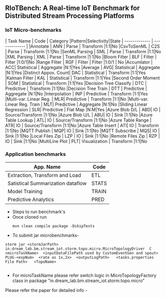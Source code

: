 ## RIoTBench: A Real-time IoT Benchmark for Distributed Stream Processing Platforms
### IoT  Micro-benchmarks 
| Task Name  | Code | Category |Pattern|Selectivity|State
| ------------- | ------------- |
|Annotate | ANN | Parse |  Transform |1:1|No
|CsvToSenML | C2S | Parse |  Transform |1:1|No
|SenML Parsing | SML | Parse | Transform |1:1|No
|XML Parsing | XML | Parse | Transform |1:1|No
|Bloom Filter | BLF | Filter | Filter |1:0/1|No
|Range Filter | RGF | Filter | Filter |1:0/1 | No
|Accumlator | ACC| Statistical  | Aggregate |N:1|Yes
|Average | AVG| Statistical  | Aggregate |N:1|Yes
|Distinct Appox. Count| DAC | Statistical | Transform |1:1|Yes
|Kalman Filter | KAL | Statistical | Transform |1:1|Yes
|Second Order Moment | SOM | Statistical | Transform |1:1|Yes
|Decision Tree Classify | DTC  | Predictive | Transform |1:1|No
|Decision Tree Train | DTT  | Predictive | Aggregate  |N:1|No
|Interpolation | INP | Predictive | Transform |1:1|Yes
|Multi-var. Linear Reg. | MLR| Predictive | Transform |1:1|No
|Multi-var. Linear Reg. Train | MLT| Predictive | Aggregate |N:1|No
|Sliding Linear Regression | SLR| Predictive | Flat Map |N:M|Yes
|Azure Blob D/L | ABD| IO | Source/Transform |1:1|No
|Azure Blob U/L | ABU| IO | Sink |1:1|No
|Azure Table Lookup | ATL| IO | Source/Transform |1:1|No
|Azure Table Range | ATR| IO | Source/Transform |1:1|No
|Azure Table Insert | ATI| IO | Transform |1:1|No
|MQTT Publish | MQP| IO | Sink |1:1|No
|MQTT Subscribe | MQS| IO | Sink |1:1|No
|Local Files Zip | LZP | IO | Sink |1:1|No
|Remote Files Zip | RZP | IO | Sink |1:1|No
|MultiLine Plot | PLT| Visualization  | Transform |1:1|No

### Application  benchmarks 
| App. Name  | Code |
| ------------- | ------------- |
| Extraction, Transform and Load | ETL   |
| Satistical Summarization dataflow  | STATS   |
| Model Training  | TRAIN   |
| Predictive Analytics   | PRED   |


<!--- ![FCAST](https://github.com/anshuiisc/FIG/blob/master/STATS-and-PRED.png)  --->

- Steps to run benchmark's
- Once cloned  run 
    ```
   mvn clean compile package -DskipTests
    ```
- To submit jar microbenchmarks- 
 ```
 storm jar <stormJarPath>   in.dream_lab.bm.stream_iot.storm.topo.micro.MicroTopologyDriver  C  <microTaskName>  <inputDataFilePath used by CustomEventGen and spout>   PLUG-<expNum>  <rate as 1x,2x>  <outputLogPath>   <tasks.properties File Path>   <TopoName>
 
 
 ```
- For microTaskName please refer  switch logic in  MicroTopologyFactory class in package   "in.dream_lab.bm.stream_iot.storm.topo.micro"   

Please refer the paper for detailed info  - <arxiv-link> 





